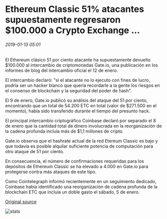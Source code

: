 # Ethereum Classic 51% atacantes supuestamente regresaron $100.000 a Crypto Exchange ...

###### 2019-01-13 05:01

El Ethereum clásico 51 por ciento atacante ha supuestamente devuelto $100.000 al intercambio de criptomonedas Gate.io, una publicación en los informes de blog del intercambio oficial el 12 de enero.

El intercambio declaró: "si el atacante no lo ejecuto con fines de lucro, podría ser un hacker blanco que quería recordarle a la gente los riesgos en el consenso de blockchain y la seguridad del poder de hash".

El 9 de enero, Gate.io publicó su análisis del ataque del 51 por ciento, encontrando que un total de 54.200 ETC en total (valor de $271.500 en el momento), había sido transferido durante el tiempo del presunto hack.

El principal intercambio criptográfico Coinbase declaró por separado el 8 de enero que la cantidad total de dinero involucrada en la reorganización de la cadena profunda incluía más de $1,1 millones de cripto.

Gate.io observa que el hashrate actual de la red Etereum Classic es bajo y que todavía es posible alquilar suficiente potencia de computación para otro ataque de 51 por ciento.

En consecuencia, el número de confirmaciones requeridas para los depósitos de Ethereum Classic se ha elevado a 4.000 en Gate.io para protegerse contra más ataques de este tipo.

Como Cointelegraph informó recientemente en un seguimiento dedicado, Coinbase había identificado una reorganización de cadena profunda de la blockchain ETC que incluía un doble gasto el sábado, 5 de enero.

[Original source](https://cointelegraph.com/news/ethereum-classic-51-attackers-allegedly-returned-100-000-to-crypto-exchange)

![stats](https://c.statcounter.com/11760860/0/a89fa40b/1/ "stats")